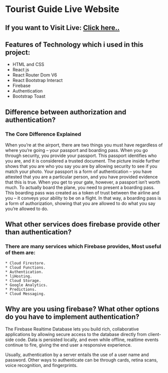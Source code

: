 # Tourist Guide Live Website

## If you want to Visit Live: [Click here..](https://tourist-guide-24ebc.web.app/)


## Features of Technology which i used in this project:
* HTML and CSS
* React js
* React Router Dom V6
* React Bootstrap Interact
* Firebase
* Authentication 
* Bootstrap Toast 
## Difference between authorization and authentication?
### The Core Difference Explained
When you’re at the airport, there are two things you must have regardless of where you’re going – your passport and boarding pass. When you go through security, you provide your passport. This passport identifies who you are, and it is considered a trusted document. The picture inside further shows that you are who you say you are by allowing security to see if you match your photo. Your passport is a form of authentication – you have attested that you are a particular person, and you have provided evidence that this is true.
When you get to your gate, however, a passport isn’t worth much. To actually board the plane, you need to present a boarding pass. This boarding pass was created as a token of trust between the airline and you – it conveys your ability to be on a flight. In that way, a boarding pass is a form of authorization, showing that you are allowed to do what you say you’re allowed to do.


## What other services does firebase provide other than authentication?
### There are many services which Firebase provides, Most useful of them are:

````
* Cloud Firestore.
* Cloud Functions.
* Authentication.
* liHosting.
* Cloud Storage.
* Google Analytics.
* Predictions.
* Cloud Messaging.

````
## Why are you using firebase? What other options do you have to implement authentication?

The Firebase Realtime Database lets you build rich, collaborative applications by allowing secure access to the database directly from client-side code. Data is persisted locally, and even while offline, realtime events continue to fire, giving the end user a responsive experience.

Usually, authentication by a server entails the use of a user name and password. Other ways to authenticate can be through cards, retina scans, voice recognition, and fingerprints.